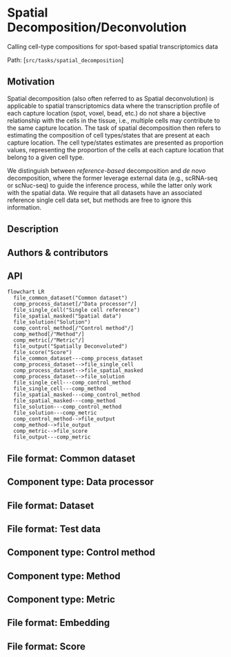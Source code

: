 # Spatial Decomposition/Deconvolution

Calling cell-type compositions for spot-based spatial transcriptomics data

Path:
[`src/tasks/spatial_decomposition`]

## Motivation

Spatial decomposition (also often referred to as Spatial deconvolution) is
applicable to spatial transcriptomics data where the transcription profile of
each capture location (spot, voxel, bead, etc.) do not share a bijective
relationship with the cells in the tissue, i.e., multiple cells may contribute
to the same capture location. The task of spatial decomposition then refers to
estimating the composition of cell types/states that are present at each capture
location. The cell type/states estimates are presented as proportion values,
representing the proportion of the cells at each capture location that belong to
a given cell type.

We distinguish between _reference-based_ decomposition and _de novo_
decomposition, where the former leverage external data (e.g., scRNA-seq or
scNuc-seq) to guide the inference process, while the latter only work with the
spatial data. We require that all datasets have an associated reference single
cell data set, but methods are free to ignore this information.

## Description



## Authors & contributors



## API

``` mermaid
flowchart LR
  file_common_dataset("Common dataset")
  comp_process_dataset[/"Data processor"/]
  file_single_cell("Single cell reference")
  file_spatial_masked("Spatial data")
  file_solution("Solution")
  comp_control_method[/"Control method"/]
  comp_method[/"Method"/]
  comp_metric[/"Metric"/]
  file_output("Spatially Deconvoluted")
  file_score("Score")
  file_common_dataset---comp_process_dataset
  comp_process_dataset-->file_single_cell
  comp_process_dataset-->file_spatial_masked
  comp_process_dataset-->file_solution
  file_single_cell---comp_control_method
  file_single_cell---comp_method
  file_spatial_masked---comp_control_method
  file_spatial_masked---comp_method  
  file_solution---comp_control_method
  file_solution---comp_metric
  comp_control_method-->file_output
  comp_method-->file_output
  comp_metric-->file_score
  file_output---comp_metric
```

## File format: Common dataset

## Component type: Data processor

## File format: Dataset

## File format: Test data

## Component type: Control method

## Component type: Method

## Component type: Metric

## File format: Embedding

## File format: Score
